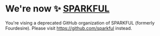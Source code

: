 # We're now ✨ [SPARKFUL](https://github.com/sparkful)

You're vising a deprecated GitHub organization of SPARKFUL (formerly Fourdesire). Please visit https://github.com/sparkful instead.
